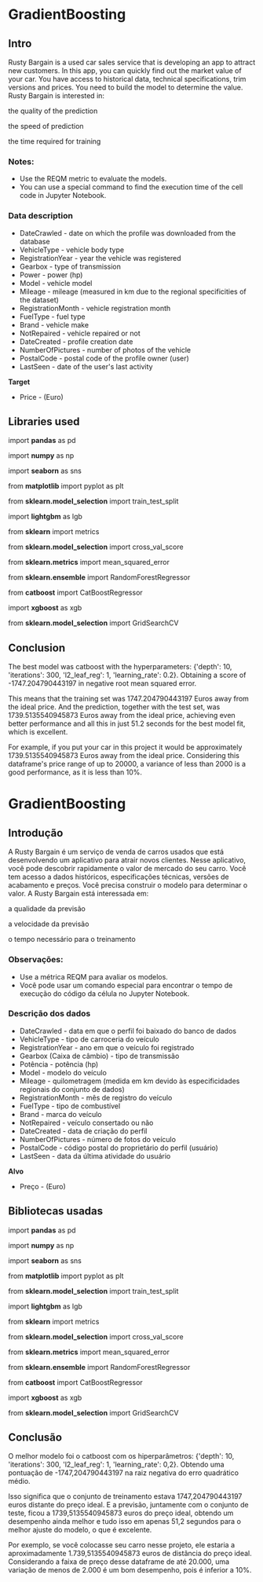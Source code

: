 # GradientBoosting
## Intro
Rusty Bargain is a used car sales service that is developing an app to attract new customers. In this app, you can quickly find out the market value of your car. You have access to historical data, technical specifications, trim versions and prices. You need to build the model to determine the value.
Rusty Bargain is interested in:

the quality of the prediction

the speed of prediction

the time required for training

### Notes:
- Use the REQM metric to evaluate the models.
- You can use a special command to find the execution time of the cell code in Jupyter Notebook.


### Data description
* DateCrawled - date on which the profile was downloaded from the database
* VehicleType - vehicle body type
* RegistrationYear - year the vehicle was registered
* Gearbox - type of transmission
* Power - power (hp)
* Model - vehicle model
* Mileage - mileage (measured in km due to the regional specificities of the dataset)
* RegistrationMonth - vehicle registration month
* FuelType - fuel type
* Brand - vehicle make
* NotRepaired - vehicle repaired or not
* DateCreated - profile creation date
* NumberOfPictures - number of photos of the vehicle
* PostalCode - postal code of the profile owner (user)
* LastSeen - date of the user's last activity

**Target**
* Price - (Euro)

## Libraries used

import **pandas** as pd

import **numpy** as np

import **seaborn** as sns

from **matplotlib** import pyplot as plt

from **sklearn.model_selection** import train_test_split 

import **lightgbm** as lgb

from **sklearn** import metrics

from **sklearn.model_selection** import cross_val_score

from **sklearn.metrics** import mean_squared_error

from **sklearn.ensemble** import RandomForestRegressor

from **catboost** import CatBoostRegressor

import **xgboost** as xgb

from **sklearn.model_selection** import GridSearchCV

## Conclusion

The best model was catboost with the hyperparameters: {'depth': 10, 'iterations': 300, 'l2_leaf_reg': 1, 'learning_rate': 0.2}. Obtaining a score of -1747.204790443197 in negative root mean squared error.

This means that the training set was 1747.204790443197 Euros away from the ideal price. And the prediction, together with the test set, was 1739.5135540945873 Euros away from the ideal price, achieving even better performance and all this in just 51.2 seconds for the best model fit, which is excellent.

For example, if you put your car in this project it would be approximately 1739.5135540945873 Euros away from the ideal price. Considering this dataframe's price range of up to 20000, a variance of less than 2000 is a good performance, as it is less than 10%.

# GradientBoosting
## Introdução
A Rusty Bargain é um serviço de venda de carros usados que está desenvolvendo um aplicativo para atrair novos clientes. Nesse aplicativo, você pode descobrir rapidamente o valor de mercado do seu carro. Você tem acesso a dados históricos, especificações técnicas, versões de acabamento e preços. Você precisa construir o modelo para determinar o valor.
A Rusty Bargain está interessada em:

a qualidade da previsão

a velocidade da previsão

o tempo necessário para o treinamento

### Observações:
- Use a métrica REQM para avaliar os modelos.
- Você pode usar um comando especial para encontrar o tempo de execução do código da célula no Jupyter Notebook.


### Descrição dos dados
* DateCrawled - data em que o perfil foi baixado do banco de dados
* VehicleType - tipo de carroceria do veículo
* RegistrationYear - ano em que o veículo foi registrado
* Gearbox (Caixa de câmbio) - tipo de transmissão
* Potência - potência (hp)
* Model - modelo do veículo
* Mileage - quilometragem (medida em km devido às especificidades regionais do conjunto de dados)
* RegistrationMonth - mês de registro do veículo
* FuelType - tipo de combustível
* Brand - marca do veículo
* NotRepaired - veículo consertado ou não
* DateCreated - data de criação do perfil
* NumberOfPictures - número de fotos do veículo
* PostalCode - código postal do proprietário do perfil (usuário)
* LastSeen - data da última atividade do usuário

**Alvo**
* Preço - (Euro)

## Bibliotecas usadas

import **pandas** as pd

import **numpy** as np

import **seaborn** as sns

from **matplotlib** import pyplot as plt

from **sklearn.model_selection** import train_test_split 

import **lightgbm** as lgb

from **sklearn** import metrics

from **sklearn.model_selection** import cross_val_score

from **sklearn.metrics** import mean_squared_error

from **sklearn.ensemble** import RandomForestRegressor

from **catboost** import CatBoostRegressor

import **xgboost** as xgb

from **sklearn.model_selection** import GridSearchCV

## Conclusão

O melhor modelo foi o catboost com os hiperparâmetros: {'depth': 10, 'iterations': 300, 'l2_leaf_reg': 1, 'learning_rate': 0,2}. Obtendo uma pontuação de -1747,204790443197 na raiz negativa do erro quadrático médio.

Isso significa que o conjunto de treinamento estava 1747,204790443197 euros distante do preço ideal. E a previsão, juntamente com o conjunto de teste, ficou a 1739,5135540945873 euros do preço ideal, obtendo um desempenho ainda melhor e tudo isso em apenas 51,2 segundos para o melhor ajuste do modelo, o que é excelente.

Por exemplo, se você colocasse seu carro nesse projeto, ele estaria a aproximadamente 1.739,5135540945873 euros de distância do preço ideal. Considerando a faixa de preço desse dataframe de até 20.000, uma variação de menos de 2.000 é um bom desempenho, pois é inferior a 10%.


